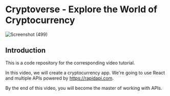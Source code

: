# Cryptoverse - Explore the World of Cryptocurrency

![Screenshot (499)](https://user-images.githubusercontent.com/86410067/157190281-ac2315c2-f91e-43bb-9d45-6b1d1d19a4c4.png)

## Introduction
This is a code repository for the corresponding video tutorial. 

In this video, we will create a cryptocurrency app. We're going to use React and multiple APIs powered by https://rapidapi.com.

By the end of this video, you will become the master of working with APIs.
